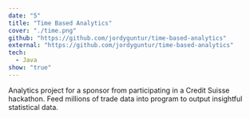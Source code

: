 ```yaml
---
date: "5"
title: "Time Based Analytics"
cover: "./time.png"
github: "https://github.com/jordyguntur/time-based-analytics"
external: "https://github.com/jordyguntur/time-based-analytics"
tech:
  - Java
show: "true"
---
```


Analytics project for a sponsor from participating in a Credit Suisse hackathon. Feed millions of trade data into program to output insightful statistical data.
